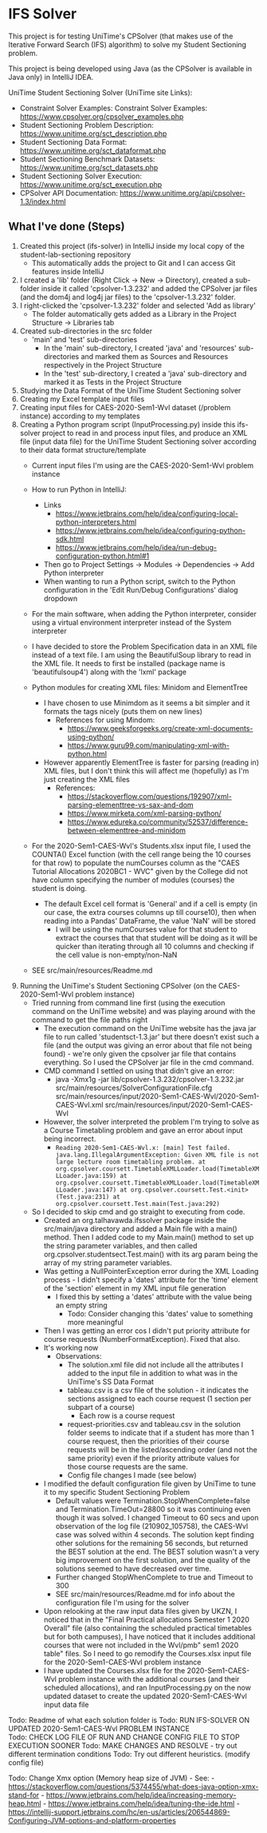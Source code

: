 # IFS Solver

This project is for testing UniTime's CPSolver (that makes use of the Iterative Forward Search (IFS) algorithm) 
to solve my Student Sectioning problem.

This project is being developed using Java (as the CPSolver is available in Java only) in IntelliJ IDEA.

UniTime Student Sectioning Solver (UniTime site Links):
 - Constraint Solver Examples: Constraint Solver Examples: https://www.cpsolver.org/cpsolver_examples.php
 - Student Sectioning Problem Description: https://www.unitime.org/sct_description.php
 - Student Sectioning Data Format: https://www.unitime.org/sct_dataformat.php
 - Student Sectioning Benchmark Datasets: https://www.unitime.org/sct_datasets.php
 - Student Sectioning Solver Execution: https://www.unitime.org/sct_execution.php
 - CPSolver API Documentation: https://www.unitime.org/api/cpsolver-1.3/index.html
 

## What I've done (Steps)
1. Created this project (ifs-solver) in IntelliJ inside my local copy of the student-lab-sectioning repository
    - This automatically adds the project to Git and I can access Git features inside IntelliJ
2. I created a 'lib' folder (Right Click -> New -> Directory), created a sub-folder inside it called 'cpsolver-1.3.232'
 and added the CPSolver jar files (and the dom4j and log4j jar files) to the 'cpsolver-1.3.232' folder.
3. I right-clicked the 'cpsolver-1.3.232' folder and selected 'Add as library'
    - The folder automatically gets added as a Library in the Project Structure -> Libraries tab
4. Created sub-directories in the src folder
    - 'main' and 'test' sub-directories
        - In the 'main' sub-directory, I created 'java' and 'resources' sub-directories and marked them as Sources 
        and Resources respectively in the Project Structure
        - In the 'test' sub-directory, I created a 'java' sub-directory and marked it
        as Tests in the Project Structure
5. Studying the Data Format of the UniTime Student Sectioning solver
6. Creating my Excel template input files
7. Creating input files for CAES-2020-Sem1-Wvl dataset (/problem instance) according to my templates
8. Creating a Python program script (InputProcessing.py) inside this ifs-solver project to read in and process input files, and produce an XML file (input data file)
 for the UniTime Student Sectioning solver according to their data format structure/template
    - Current input files I'm using are the CAES-2020-Sem1-Wvl problem instance
    - How to run Python in IntelliJ:
        - Links
            - https://www.jetbrains.com/help/idea/configuring-local-python-interpreters.html
            - https://www.jetbrains.com/help/idea/configuring-python-sdk.html
            - https://www.jetbrains.com/help/idea/run-debug-configuration-python.html#1
        - Then go to Project Settings -> Modules -> Dependencies -> Add Python interpreter
        - When wanting to run a Python script, switch to the Python configuration in the 'Edit Run/Debug Configurations' dialog dropdown 
    - For the main software, when adding the Python interpreter, consider using a virtual environment interpreter
    instead of the System interpreter
    - I have decided to store the Problem Specification data in an XML file instead of a text file.
    I am using the BeautifulSoup library to read in the XML file. It needs to first be installed (package name is 'beautifulsoup4')
    along with the 'lxml' package
    - Python modules for creating XML files: Minidom and ElementTree
        - I have chosen to use Minimdom as it seems a bit simpler and it formats the tags nicely (puts them on new lines)
            - References for using Mindom:
                - https://www.geeksforgeeks.org/create-xml-documents-using-python/
                - https://www.guru99.com/manipulating-xml-with-python.html
        - However apparently ElementTree is faster for parsing (reading in) XML files, but I don't think this will affect me (hopefully) as I'm just creating the XML files
            - References:
                - https://stackoverflow.com/questions/192907/xml-parsing-elementtree-vs-sax-and-dom
                - https://www.mirketa.com/xml-parsing-python/
                - https://www.edureka.co/community/52537/difference-between-elementtree-and-minidom
                
    - For the 2020-Sem1-CAES-Wvl's Students.xlsx input file, I used the COUNTA() Excel function (with the cell range being the 10 courses for that row) 
    to populate the numCourses column as the "CAES Tutorial Allocations 2020BC1 - WVC" given by the College did not have 
    column specifying the number of modules (courses) the student is doing.
        - The default Excel cell format is 'General' and if a cell is empty (in our case, the extra courses columns up till course10), then 
        when reading into a Pandas' DataFrame, the value 'NaN' will be stored 
            - I will be using the numCourses value for that student to extract the courses that that student will be doing as it will be quicker 
            than iterating through all 10 columns and checking if the cell value is non-empty/non-NaN
    - SEE src/main/resources/Readme.md        
 9. Running the UniTime's Student Sectioning CPSolver (on the CAES-2020-Sem1-Wvl problem instance)
    - Tried running from command line first (using the execution command on the UniTime website) and was playing around with the command to get the file paths right
        - The execution command on the UniTime website has the java jar file to run called 'studentsct-1.3.jar' but there doesn't exist such a file (and the output was
        giving an error about that file not being found) - we're only given the cpsolver jar file that contains everything.
        So I used the CPSolver jar file in the cmd command. 
        - CMD command I settled on using that didn't give an error:
            - java -Xmx1g -jar lib/cpsolver-1.3.232/cpsolver-1.3.232.jar src/main/resources/SolverConfigurationFile.cfg src/main/resources/input/2020-Sem1-CAES-Wvl/2020-Sem1-CAES-Wvl.xml src/main/resources/input/2020-Sem1-CAES-Wvl
        - However, the solver interpreted the problem I'm trying to solve as a Course Timetabling problem and gave an error about input being incorrect.
             - `Reading 2020-Sem1-CAES-Wvl.x: [main] Test failed.
               java.lang.IllegalArgumentException: Given XML file is not large lecture room timetabling problem.
                       at org.cpsolver.coursett.TimetableXMLLoader.load(TimetableXMLLoader.java:159)
                       at org.cpsolver.coursett.TimetableXMLLoader.load(TimetableXMLLoader.java:147)
                       at org.cpsolver.coursett.Test.<init>(Test.java:231)
                       at org.cpsolver.coursett.Test.main(Test.java:292)`
    - So I decided to skip cmd and go straight to executing from code. 
        - Created an org.talhavawda.ifssolver package inside the src/main/java directory and added a Main file with a main() method. 
        Then I added code to my Main.main() method to set up the string parameter variables, and then called org.cpsolver.studentsect.Test.main() with its arg param being the array of my string parameter variables.
        - Was getting a NullPointerException error during the XML Loading process - I didn't specify a 'dates' attribute for the 'time' element of the 'section' element in my XML input file generation
            - I fixed this by setting a 'dates' attribute with the value being an empty string
                - Todo: Consider changing this 'dates' value to something more meaningful
        - Then I was getting an error cos I didn't put priority attribute for course requests (NumberFormatException). Fixed that also.
        - It's working now
            - Observations:
                - The solution.xml file did not include all the attributes I added to the input file in addition
                 to what was in the UniTime's SS Data Format
                 - tableau.csv is a csv file of the solution - it indicates the sections assigned to each course request (1 section per subpart of a course)
                    - Each row is a course request
                 - request-priorities.csv and tableau.csv in the solution folder seems to indicate that if a student has more than 1 course request,
                 then the priorities of their course requests will be in the listed/ascending order (and not the same priority)
                 even if the priority attribute values for those course requests are the same.
                - Config file changes I made (see below)
        - I modified the default configuration file given by UniTime to tune it to my specific Student Sectioning Problem
            - Default values were Termination.StopWhenComplete=false and Termination.TimeOut=28800 so it was continuing even though it was solved.
            I changed Timeout to 60 secs and upon observation of the log file (210902_105758), the CAES-Wvl case was solved
            within 4 seconds. The solution kept finding other solutions for the remaining 56 seconds, but returned the BEST 
            solution at the end. The BEST solution wasn't a very big improvement on the first solution, and the quality of the solutions
            seemed to have decreased over time. 
            - Further changed StopWhenComplete to true and Timeout to 300      
            - SEE src/main/resources/Readme.md for info about the configuration file I'm using for the solver
         - Upon relooking at the raw input data files given by UKZN, I noticed that in the "Final Practical allocations Semester 1 2020 Overall"
         file (also containing the scheduled practical timetables but for both campuses), I have noticed that it includes additional 
         courses that were not included in the  Wvl/pmb" sem1 2020 table" files. So I need to go remodify the Courses.xlsx input file
         for the 2020-Sem1-CAES-Wvl problem instance
         - I have updated the Courses.xlsx file for the 2020-Sem1-CAES-Wvl problem instance with the additional
          courses (and their scheduled allocations), and ran InputProcessing.py on the now updated dataset to create the updated
           2020-Sem1-CAES-Wvl input data file

Todo: Readme of what each solution folder is
Todo: RUN IFS-SOLVER ON UPDATED 2020-Sem1-CAES-Wvl PROBLEM INSTANCE         
Todo: CHECK LOG FILE OF RUN AND CHANGE CONFIG FILE TO STOP EXECUTION SOONER
Todo: MAKE CHANGES AND RESOLVE - try out different termination conditions
Todo: Try out different heuristics. (modify config file)

Todo: Change Xmx option (Memory heap size of JVM)
    - See:
        - https://stackoverflow.com/questions/5374455/what-does-java-option-xmx-stand-for
        - https://www.jetbrains.com/help/idea/increasing-memory-heap.html
        - https://www.jetbrains.com/help/idea/tuning-the-ide.html
        - https://intellij-support.jetbrains.com/hc/en-us/articles/206544869-Configuring-JVM-options-and-platform-properties
        
        